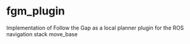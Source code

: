 # fgm_plugin
Implementation of Follow the Gap as a local planner plugin for the ROS navigation stack move_base

